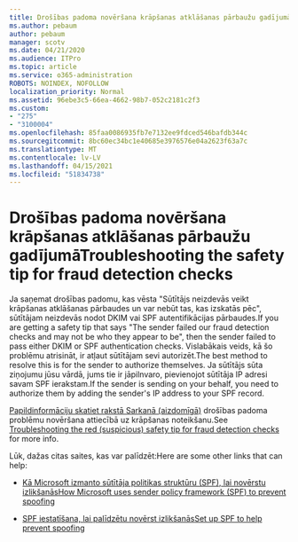 ```yaml
---
title: Drošības padoma novēršana krāpšanas atklāšanas pārbaužu gadījumā
ms.author: pebaum
author: pebaum
manager: scotv
ms.date: 04/21/2020
ms.audience: ITPro
ms.topic: article
ms.service: o365-administration
ROBOTS: NOINDEX, NOFOLLOW
localization_priority: Normal
ms.assetid: 96ebe3c5-66ea-4662-98b7-052c2181c2f3
ms.custom:
- "275"
- "3100004"
ms.openlocfilehash: 85faa0086935fb7e7132ee9fdced546bafdb344c
ms.sourcegitcommit: 8bc60ec34bc1e40685e3976576e04a2623f63a7c
ms.translationtype: MT
ms.contentlocale: lv-LV
ms.lasthandoff: 04/15/2021
ms.locfileid: "51834738"
---
```

# <a name="troubleshooting-the-safety-tip-for-fraud-detection-checks"></a><span data-ttu-id="cd031-102">Drošības padoma novēršana krāpšanas atklāšanas pārbaužu gadījumā</span><span class="sxs-lookup"><span data-stu-id="cd031-102">Troubleshooting the safety tip for fraud detection checks</span></span>

<span data-ttu-id="cd031-103">Ja saņemat drošības padomu, kas vēsta "Sūtītājs neizdevās veikt krāpšanas atklāšanas pārbaudes un var nebūt tas, kas izskatās pēc", sūtītājam neizdevās nodot DKIM vai SPF autentifikācijas pārbaudes.</span><span class="sxs-lookup"><span data-stu-id="cd031-103">If you are getting a safety tip that says "The sender failed our fraud detection checks and may not be who they appear to be", then the sender failed to pass either DKIM or SPF authentication checks.</span></span> <span data-ttu-id="cd031-104">Vislabākais veids, kā šo problēmu atrisināt, ir atļaut sūtītājam sevi autorizēt.</span><span class="sxs-lookup"><span data-stu-id="cd031-104">The best method to resolve this is for the sender to authorize themselves.</span></span> <span data-ttu-id="cd031-105">Ja sūtītājs sūta ziņojumu jūsu vārdā, jums tie ir jāpilnvaro, pievienojot sūtītāja IP adresi savam SPF ierakstam.</span><span class="sxs-lookup"><span data-stu-id="cd031-105">If the sender is sending on your behalf, you need to authorize them by adding the sender's IP address to your SPF record.</span></span>
  
<span data-ttu-id="cd031-106">[Papildinformāciju skatiet rakstā Sarkanā (aizdomīgā)](https://blogs.msdn.microsoft.com/tzink/2016/11/02/troubleshooting-the-red-suspicious-safety-tip-for-fraud-detection-checks/) drošības padoma problēmu novēršana attiecībā uz krāpšanas noteikšanu.</span><span class="sxs-lookup"><span data-stu-id="cd031-106">See [Troubleshooting the red (suspicious) safety tip for fraud detection checks](https://blogs.msdn.microsoft.com/tzink/2016/11/02/troubleshooting-the-red-suspicious-safety-tip-for-fraud-detection-checks/) for more info.</span></span>
  
<span data-ttu-id="cd031-107">Lūk, dažas citas saites, kas var palīdzēt:</span><span class="sxs-lookup"><span data-stu-id="cd031-107">Here are some other links that can help:</span></span>
  
- [<span data-ttu-id="cd031-108">Kā Microsoft izmanto sūtītāja politikas struktūru (SPF), lai novērstu izlikšanās</span><span class="sxs-lookup"><span data-stu-id="cd031-108">How Microsoft uses sender policy framework (SPF) to prevent spoofing</span></span>](https://docs.microsoft.com/microsoft-365/security/office-365-security/how-office-365-uses-spf-to-prevent-spoofing)

- [<span data-ttu-id="cd031-109">SPF iestatīšana, lai palīdzētu novērst izlikšanās</span><span class="sxs-lookup"><span data-stu-id="cd031-109">Set up SPF to help prevent spoofing</span></span>](https://docs.microsoft.com/microsoft-365/security/office-365-security/set-up-spf-in-office-365-to-help-prevent-spoofing)
